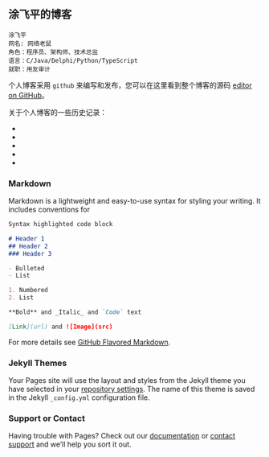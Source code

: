 ## 涂飞平的博客

~~~
涂飞平
网名: 网络老鼠
角色：程序员、架构师、技术总监
语言：C/Java/Delphi/Python/TypeScript
就职：用友审计
~~~

个人博客采用 `github` 来编写和发布，您可以在这里看到整个博客的源码 [editor on GitHub](https://github.com/tufeiping/tufeiping.github.io/edit/master/README.md)。

关于个人博客的一些历史记录：

- 
- 
- 
- 
- 


### Markdown

Markdown is a lightweight and easy-to-use syntax for styling your writing. It includes conventions for

```markdown
Syntax highlighted code block

# Header 1
## Header 2
### Header 3

- Bulleted
- List

1. Numbered
2. List

**Bold** and _Italic_ and `Code` text

[Link](url) and ![Image](src)
```

For more details see [GitHub Flavored Markdown](https://guides.github.com/features/mastering-markdown/).

### Jekyll Themes

Your Pages site will use the layout and styles from the Jekyll theme you have selected in your [repository settings](https://github.com/tufeiping/tufeiping.github.io/settings). The name of this theme is saved in the Jekyll `_config.yml` configuration file.

### Support or Contact

Having trouble with Pages? Check out our [documentation](https://help.github.com/categories/github-pages-basics/) or [contact support](https://github.com/contact) and we’ll help you sort it out.
